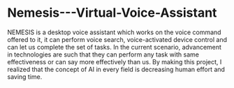 # Nemesis---Virtual-Voice-Assistant
NEMESIS is a desktop voice assistant which works on the voice command offered to it, it can perform voice search, voice-activated device control and can let us complete the set of tasks.
In the current scenario, advancement in technologies are such that they can perform any task with same effectiveness or can say more effectively than us. By making this project, I realized that the concept of AI in every field is decreasing human effort and saving time.

